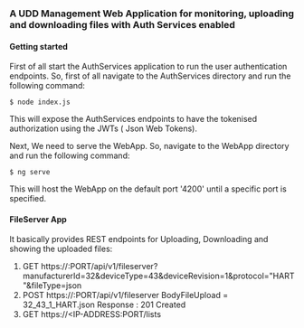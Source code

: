 ### A UDD Management Web Application for monitoring, uploading and downloading files with Auth Services enabled

#### Getting started

First of all start the AuthServices application to run the user authentication endpoints.
So, first of all navigate to the AuthServices directory and run the following command:

```
$ node index.js
```
This will expose the AuthServices endpoints to have the tokenised authorization using the JWTs ( Json Web Tokens).

Next, We need to serve the WebApp. So, navigate to the WebApp directory and run the following command:

```
$ ng serve
```
This will host the WebApp on the default port '4200' until a specific port is specified.

#### FileServer App 
It basically provides REST endpoints for Uploading, Downloading and showing the uploaded files:
1. GET https://<IP-ADRESS>:PORT/api/v1/fileserver?manufacturerId=32&deviceType=43&deviceRevision=1&protocol="HART"&fileType=json
2. POST https://<IP-ADDRESS>:PORT/api/v1/fileserver
    BodyFileUpload = 32_43_1_HART.json
    Response : 201 Created
3. GET https://<IP-ADDRESS:PORT/lists